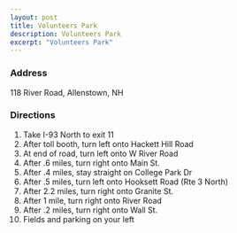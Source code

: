 ```yaml
---
layout: post
title: Volunteers Park
description: Volunteers Park
excerpt: "Volunteers Park"
---
```

### Address
118 River Road, Allenstown, NH

### Directions
1. Take I-93 North to exit 11
2. After toll booth, turn left onto Hackett Hill Road
3. At end of road, turn left onto W River Road
4. After .6 miles, turn right onto Main St.
5. After .4 miles, stay straight on College Park Dr
6. After .5 miles, turn left onto Hooksett Road (Rte 3 North)
7. After 2.2 miles, turn right onto Granite St.
8. After 1 mile, turn right onto River Road
9. After .2 miles, turn right onto Wall St.
10. Fields and parking on your left
